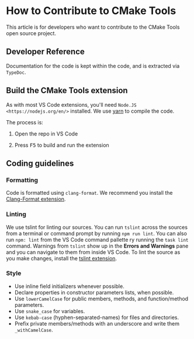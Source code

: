 # How to Contribute to CMake Tools

This article is for developers who want to contribute to the CMake Tools open source project.

## Developer Reference

Documentation for the code is kept within the code, and is extracted via `TypeDoc`.

## Build the CMake Tools extension

As with most VS Code extensions, you'll need `Node.JS <https://nodejs.org/en/>` installed. We use [yarn](https://yarnpkg.com/getting-started/install) to compile the code.

The process is:

1. Open the repo in VS Code

2. Press <kbd>F5</kbd> to build and run the extension

## Coding guidelines

### Formatting

Code is formatted using `clang-format`. We recommend you install the
[Clang-Format extension](https://marketplace.visualstudio.com/items?itemName=xaver.clang-format).

### Linting

We use tslint for linting our sources.
You can run `tslint` across the sources from a terminal or command prompt by running `npm run lint`.
You can also run `npm: lint` from the VS Code command pallette ry running the `task lint` command.
Warnings from `tslint` show up in the **Errors and Warnings** pane and you can navigate to them from inside VS Code.
To lint the source as you make changes, install the [tslint extension](https://marketplace.visualstudio.com/items/eg2.tslint).

### Style

* Use inline field initializers whenever possible.
* Declare properties in constructor parameters lists, when possible.
* Use `lowerCamelCase` for public members, methods, and function/method parameters.
* Use `snake_case` for variables.
* Use `kebab-case` (hyphen-separated-names) for files and directories. 
* Prefix private members/methods with an underscore and write them `_withCamelCase`.
